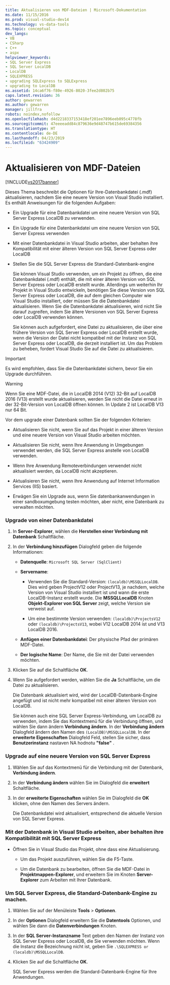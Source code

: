 ```yaml
---
title: Aktualisieren von MDF-Dateien | Microsoft-Dokumentation
ms.date: 11/15/2016
ms.prod: visual-studio-dev14
ms.technology: vs-data-tools
ms.topic: conceptual
dev_langs:
- VB
- CSharp
- C++
- aspx
helpviewer_keywords:
- SQL Server Express
- SQL Server LocalDB
- LocalDB
- SQLEXPRESS
- upgrading SQLExpress to SQLExpress
- upgrading to LocalDB
ms.assetid: 14ca6f76-f80e-4926-8020-3fee2d802b75
caps.latest.revision: 36
author: gewarren
ms.author: gewarren
manager: jillfra
robots: noindex,nofollow
ms.openlocfilehash: d4d2218337153418ef201ee7896eeb095c4778fb
ms.sourcegitcommit: 47eeeeadd84c879636e9d48747b615de69384356
ms.translationtype: HT
ms.contentlocale: de-DE
ms.lasthandoff: 04/23/2019
ms.locfileid: "63424909"
---
```

# <a name="upgrade-mdf-files"></a>Aktualisieren von MDF-Dateien
[!INCLUDE[vs2017banner](../includes/vs2017banner.md)]

Dieses Thema beschreibt die Optionen für Ihre-Datenbankdatei (.mdf) aktualisieren, nachdem Sie eine neuere Version von Visual Studio installiert. Es enthält Anweisungen für die folgenden Aufgaben:  
  
- Ein Upgrade für eine Datenbankdatei um eine neuere Version von SQL Server Express LocalDB zu verwenden.  
  
- Ein Upgrade für eine Datenbankdatei um eine neuere Version von SQL Server Express verwenden  
  
- Mit einer Datenbankdatei in Visual Studio arbeiten, aber behalten ihre Kompatibilität mit einer älteren Version von SQL Server Express oder LocalDB  
  
- Stellen Sie die SQL Server Express die Standard-Datenbank-engine  
  
  Sie können Visual Studio verwenden, um ein Projekt zu öffnen, die eine Datenbankdatei (.mdf) enthält, die mit einer älteren Version von SQL Server Express oder LocalDB erstellt wurde. Allerdings um weiterhin Ihr Projekt in Visual Studio entwickeln, benötigen Sie diese Version von SQL Server Express oder LocalDB, die auf dem gleichen Computer wie Visual Studio installiert, oder müssen Sie die Datenbankdatei aktualisieren. Wenn Sie die Datenbankdatei aktualisieren, wird nicht Sie darauf zugreifen, indem Sie ältere Versionen von SQL Server Express oder LocalDB verwenden können.  
  
  Sie können auch aufgefordert, eine Datei zu aktualisieren, die über eine frühere Version von SQL Server Express oder LocalDB erstellt wurde, wenn die Version der Datei nicht kompatibel mit der Instanz von SQL Server Express oder LocalDB, die derzeit installiert ist. Um das Problem zu beheben, fordert Visual Studio Sie auf die Datei zu aktualisieren.  
  
> [!IMPORTANT]
> Es wird empfohlen, dass Sie die Datenbankdatei sichern, bevor Sie ein Upgrade durchführen.  
  
> [!WARNING]
> Wenn Sie eine MDF-Datei, die in LocalDB 2014 (V12) 32-Bit auf LocalDB 2016 (V13) erstellt wurde aktualisieren, werden Sie nicht die Datei erneut in der 32-Bit-Version von LocalDB öffnen können.  In Update 2 ist LocalDB V13 nur 64 Bit.  
  
 Vor dem upgrade einer Datenbank sollten Sie der folgenden Kriterien:  
  
- Aktualisieren Sie nicht, wenn Sie auf das Projekt in einer älteren Version und eine neuere Version von Visual Studio arbeiten möchten.  
  
- Aktualisieren Sie nicht, wenn Ihre Anwendung in Umgebungen verwendet werden, die SQL Server Express anstelle von LocalDB verwenden.  
  
- Wenn Ihre Anwendung Remoteverbindungen verwendet nicht aktualisiert werden, da LocalDB nicht akzeptieren.  
  
- Aktualisieren Sie nicht, wenn Ihre Anwendung auf Internet Information Services (IIS) basiert.  
  
- Erwägen Sie ein Upgrade aus, wenn Sie datenbankanwendungen in einer sandboxumgebung testen möchten, aber nicht, eine Datenbank zu verwalten möchten.  
  
### <a name="to-upgrade-a-database-file"></a>Upgrade von einer Datenbankdatei  
  
1. In **Server-Explorer**, wählen die **Herstellen einer Verbindung mit Datenbank** Schaltfläche.  
  
2. In der **Verbindung hinzufügen** Dialogfeld geben die folgende Informationen:  
  
   - **Datenquelle**: `Microsoft SQL Server (SqlClient)`  
  
   - **Servername**:  
  
       - Verwenden Sie die Standard-Version: `(localdb)\MSSQLLocalDB`.  Dies wird geben ProjectV12 oder ProjectV13, je nachdem, welche Version von Visual Studio installiert ist und wann die erste LocalDB-Instanz erstellt wurde. Die **MSSQLLocalDB** Knoten **Objekt-Explorer von SQL Server** zeigt, welche Version sie verweist auf.  
  
       - Um eine bestimmte Version verwenden: `(localdb)\ProjectsV12` oder `(localdb)\ProjectsV13`, wobei V12 LocalDB 2014 ist und V13 LocalDB 2016.  
  
   - **Anfügen einer Datenbankdatei**: Der physische Pfad der primären MDF-Datei.  
  
   - **Der logische Name**: Der Name, die Sie mit der Datei verwenden möchten.  
  
3. Klicken Sie auf die Schaltfläche **OK**.  
  
4. Wenn Sie aufgefordert werden, wählen Sie die **Ja** Schaltfläche, um die Datei zu aktualisieren.  
  
   Die Datenbank aktualisiert wird, wird der LocalDB-Datenbank-Engine angefügt und ist nicht mehr kompatibel mit einer älteren Version von LocalDB.  
  
   Sie können auch eine SQL Server Express-Verbindung, um LocalDB zu verwenden, indem Sie das Kontextmenü für die Verbindung öffnen, und wählen Sie dann ändern **Verbindung ändern**. In der **Verbindung ändern** Dialogfeld ändern den Namen des `(LocalDB)\MSSQLLocalDB`. In der **erweiterte Eigenschaften** Dialogfeld Feld, stellen Sie sicher, dass **Benutzerinstanz** nastaven NA hodnotu **"false"** .  
  
### <a name="to-upgrade-to-a-newer-version-of-sql-server-express"></a>Upgrade auf eine neuere Version von SQL Server Express  
  
1. Wählen Sie auf das Kontextmenü für die Verbindung mit der Datenbank, **Verbindung ändern**.  
  
2. In der **Verbindung ändern** wählen Sie im Dialogfeld die **erweitert** Schaltfläche.  
  
3. In der **erweiterte Eigenschaften** wählen Sie im Dialogfeld die **OK** klicken, ohne den Namen des Servers ändern.  
  
   Die Datenbankdatei wird aktualisiert, entsprechend die aktuelle Version von SQL Server Express.  
  
### <a name="to-work-with-the-database-in-visual-studio-but-retain-compatibility-with-sql-server-express"></a>Mit der Datenbank in Visual Studio arbeiten, aber behalten ihre Kompatibilität mit SQL Server Express  
  
- Öffnen Sie in Visual Studio das Projekt, ohne dass eine Aktualisierung.  
  
    - Um das Projekt auszuführen, wählen Sie die F5-Taste.  
  
    - Um die Datenbank zu bearbeiten, öffnen Sie die MDF-Datei in **Projektmappen-Explorer**, und erweitern Sie im Knoten **Server-Explorer** zum Arbeiten mit Ihrer Datenbank.  
  
### <a name="to-make-sql-server-express-the-default-database-engine"></a>Um SQL Server Express, die Standard-Datenbank-Engine zu machen.  
  
1. Wählen Sie auf der Menüleiste **Tools** > **Optionen**.  
  
2. In der **Optionen** Dialogfeld erweitern Sie die **Datentools** Optionen, und wählen Sie dann die **Datenverbindungen** Knoten.  
  
3. In der **SQL Server-Instanzname** Text geben den Namen der Instanz von SQL Server Express oder LocalDB, die Sie verwenden möchten. Wenn die Instanz die Bezeichnung nicht ist, geben Sie `.\SQLEXPRESS or (localdb)\MSSQLLocalDB`.  
  
4. Klicken Sie auf die Schaltfläche **OK**.  
  
   SQL Server Express werden die Standard-Datenbank-Engine für Ihre Anwendungen.  